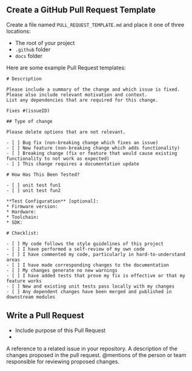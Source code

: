 ## Create a GitHub Pull Request Template  
Create a file named `PULL_REQUEST_TEMPLATE.md` and place it one of three locations:
* The root of your project
* `.github` folder
* `docs` folder

Here are some example Pull Request templates: 
```
# Description

Please include a summary of the change and which issue is fixed. 
Please also include relevant motivation and context. 
List any dependencies that are required for this change.

Fixes #(issueID)

## Type of change

Please delete options that are not relevant.

- [ ] Bug fix (non-breaking change which fixes an issue)
- [ ] New feature (non-breaking change which adds functionality)
- [ ] Breaking change (fix or feature that would cause existing functionality to not work as expected)
- [ ] This change requires a documentation update

# How Has This Been Tested?

- [ ] unit test fun1  
- [ ] unit test fun2 

**Test Configuration** [optional]:
* Firmware version:
* Hardware:
* Toolchain:
* SDK:

# Checklist:

- [ ] My code follows the style guidelines of this project
- [ ] I have performed a self-review of my own code
- [ ] I have commented my code, particularly in hard-to-understand areas
- [ ] I have made corresponding changes to the documentation
- [ ] My changes generate no new warnings
- [ ] I have added tests that prove my fix is effective or that my feature works
- [ ] New and existing unit tests pass locally with my changes
- [ ] Any dependent changes have been merged and published in downstream modules
```



## Write a Pull Request 

* Include purpose of this Pull Request 
* 


A reference to a related issue in your repository.
A description of the changes proposed in the pull request.
@mentions of the person or team responsible for reviewing proposed changes.

